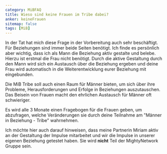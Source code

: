```yaml
---
category: MiBFAQ
title: Wieso sind keine Frauen im Tribe dabei?
anker: keineFrauen
sitemap: false
tags: [MiB]
---
```


<p>In der Tat hat mich diese Frage in der Vorbereitung auch sehr beschäftigt. Für
Beziehungen sind immer beide Seiten benötigt. Ich finde es persönlich aber
wichtig, dass ich als Mann die Beziehung aktiv gestalte und belebe. Hierzu ist
erstmal die Frau nicht benötigt. Durch die aktive Gestaltung durch den Mann wird sich
ein Austausch über die Beziehung ergeben und deine Frau wird automatisch
in die Weiterentwicklung eurer Beziehung mit eingebunden.</p>

<p>Die MiB Tribe soll auch einen Raum für Männer bieten, um sich über ihre Probleme,
Herausforderungen und Erfolge in Beziehungen auszutauschen. Das Beisein von
Frauen macht den ehrlichen Austausch für Männer oft schwieriger.</p>

<p>Es wird alle 3 Monate einen Fragebogen für die Frauen geben, um abzufragen,
welche Veränderungen sie durch deine Teilnahme am "Männer in Beziehung - Tribe"
wahrnehmen.</p>

<p>Ich möchte hier auch darauf hinweisen, dass meine Partnerin Miriam aktiv
an der Gestaltung der Impulse mitarbeitet und wir die Impulse in unserer eigenen
Beziehung getestet haben. Sie wird <b>nicht</b> Teil der MightyNetwork Gruppe sein.</p>
